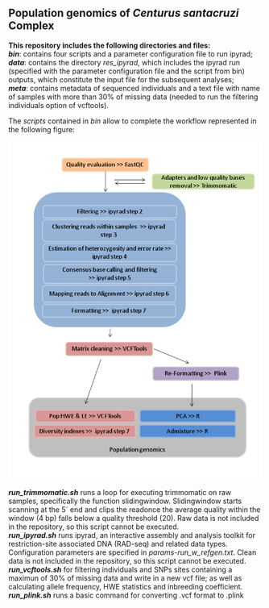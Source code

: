 ## Population genomics of _Centurus santacruzi_ Complex

**This repository includes the following directories and files:**  
**_bin_**: contains four scripts and a parameter configuration file to run ipyrad;    
**_data_**: contains the directory *res_ipyrad*, which includes the ipyrad run (specified with the parameter configuration file and the script from bin) outputs, which constitute the input file for the subsequent analyses;      
**_meta_**: contains metadata of sequenced individuals and a text file with name of samples with more than 30% of missing data (needed to run the filtering individuals option of vcftools).  
  
The _scripts_ contained in *bin* allow to complete the workflow represented in the following figure:  
  
![](workflow.png) 
  

**_run_trimmomatic.sh_** runs a loop for executing trimmomatic on raw samples, specifically the function slidingwindow. Slidingwindow starts scanning at the 5´ end and clips the readonce the average quality within the window (4 bp) falls below a quality threshold (20). Raw data is not included in the repository, so this script cannot be executed.   
**_run_ipyrad.sh_** runs ipyrad, an interactive assembly and analysis toolkit for restriction-site associated DNA (RAD-seq) and related data types. Configuration parameters are specified in *params-run_w_refgen.txt*. Clean data is not included in the repository, so this script cannot be executed.   
**_run_vcftools.sh_** for filtering individuals and SNPs sites containing a maximun of 30% of missing data and write in a new vcf file; as well as calculating allele frequency, HWE statistics and inbreeding coefficient.  
**_run_plink.sh_** runs a basic command for converting .vcf format to .plink
